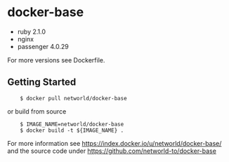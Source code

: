 docker-base
===========

- ruby 2.1.0
- nginx
- passenger 4.0.29

For more versions see Dockerfile.


Getting Started
---------------

        $ docker pull networld/docker-base

or build from source

        $ IMAGE_NAME=networld/docker-base
        $ docker build -t ${IMAGE_NAME} .

For more information see https://index.docker.io/u/networld/docker-base/ and
the source code under https://github.com/networld-to/docker-base

